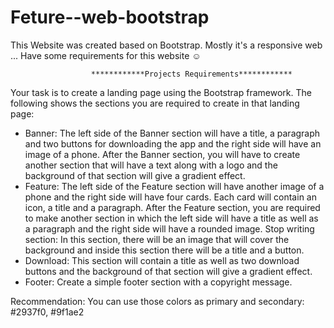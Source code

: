 # Feture--web-bootstrap

This Website was created based on Bootstrap. Mostly it's a responsive web ... Have some requirements for this website ☺

                      ************Projects Requirements************

Your task is to create a landing page using the Bootstrap framework. The following shows the sections you are required to create in that landing page:

- Banner: The left side of the Banner section will have a title, a paragraph and two buttons for downloading the app and the right side will have an image of a phone.
  After the Banner section, you will have to create another section that will have a text along with a logo and the background of that section will give a gradient effect.
- Feature: The left side of the Feature section will have another image of a phone and the right side will have four cards. Each card will contain an icon, a title and a paragraph.
  After the Feature section, you are required to make another section in which the left side will have a title as well as a paragraph and the right side will have a rounded image.
  Stop writing section: In this section, there will be an image that will cover the background and inside this section there will be a title and a button.
- Download: This section will contain a title as well as two download buttons and the background of that section will give a gradient effect.
- Footer: Create a simple footer section with a copyright message.

Recommendation:
You can use those colors as primary and secondary: #2937f0, #9f1ae2
